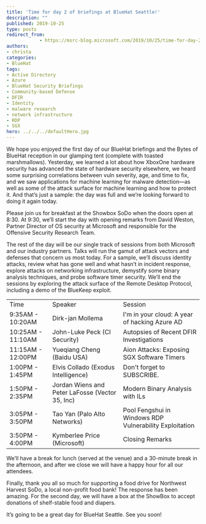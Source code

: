 ```yaml
---
title: 'Time for day 2 of briefings at BlueHat Seattle!'
description: ""
published: 2019-10-25
type: posts
redirect_from:
            - https://msrc-blog.microsoft.com/2019/10/25/time-for-day-2-of-briefings-at-bluehat-seattle/
authors:
- christa
categories:
- BlueHat
tags:
- Active Directory
- Azure
- BlueHat Security Briefings
- Community-based Defense
- DFIR
- Identity
- malware research
- network infrastructure
- RDP
- SGX
hero: ../../../defaultHero.jpg
---
```

<!-- wp:paragraph -->

We hope you enjoyed the first day of our BlueHat briefings and the Bytes of BlueHat reception in our glamping tent (complete with toasted marshmallows). Yesterday, we learned a lot about how XboxOne hardware security has advanced the state of hardware security elsewhere, we heard some surprising correlations between vuln severity, age, and time to fix, and we saw applications for machine learning for malware detection—as well as some of the attack surface for machine learning and how to protect it. And that’s just a sample: the day was full and we’re looking forward to doing it again today.

<!-- /wp:paragraph -->

<!-- wp:paragraph -->

Please join us for breakfast at the Showbox SoDo when the doors open at 8:30. At 9:30, we’ll start the day with opening remarks from David Weston, Partner Director of OS security at Microsoft and responsible for the Offensive Security Research Team.

<!-- /wp:paragraph -->

<!-- wp:paragraph -->

The rest of the day will be our single track of sessions from both Microsoft and our industry partners. Talks will run the gamut of attack vectors and defenses that concern us most today. For a sample, we’ll discuss identity attacks, review what has gone well and what hasn’t in incident response, explore attacks on networking infrastructure, demystify some binary analysis techniques, and probe software timer security. We’ll end the sessions by exploring the attack surface of the Remote Desktop Protocol, including a demo of the BlueKeep exploit.

<!-- /wp:paragraph -->

<!-- wp:table -->

|                   |                                                 |                                                         |
| ----------------- | ----------------------------------------------- | ------------------------------------------------------- |
| Time              | Speaker                                         | Session                                                 |
| 9:35AM - 10:20AM  | Dirk-jan Mollema                                | I'm in your cloud: A year of hacking Azure AD           |
| 10:25AM - 11:10AM | John-Luke Peck (CI Security)                    | Autopsies of Recent DFIR Investigations                 |
| 11:15AM - 12:00PM | Yueqiang Cheng (Baidu USA)                      | Aion Attacks: Exposing SGX Software Timers              |
| 1:00PM - 1:45PM   | Elvis Collado (Exodus Intelligence)             | Don't forget to SUBSCRIBE.                              |
| 1:50PM - 2:35PM   | Jordan Wiens and Peter LaFosse (Vector 35, Inc) | Modern Binary Analysis with ILs                         |
| 3:05PM - 3:50PM   | Tao Yan (Palo Alto Networks)                    | Pool Fengshui in Windows RDP Vulnerability Exploitation |
| 3:50PM - 4:00PM   | Kymberlee Price (Microsoft)                     | Closing Remarks                                         |

<!-- /wp:table -->

<!-- wp:paragraph -->

We’ll have a break for lunch (served at the venue) and a 30-minute break in the afternoon, and after we close we will have a happy hour for all our attendees.

<!-- /wp:paragraph -->

<!-- wp:paragraph -->

Finally, thank you all so much for supporting a food drive for Northwest Harvest SoDo, a local non-profit food bank! The response has been amazing. For the second day, we will have a box at the ShowBox to accept donations of shelf-stable food and diapers.

<!-- /wp:paragraph -->

<!-- wp:paragraph -->

It’s going to be a great day for BlueHat Seattle. See you soon!

<!-- /wp:paragraph -->
